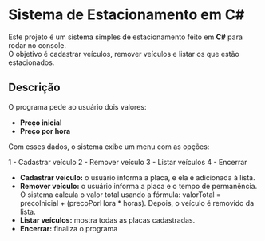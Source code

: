 # Sistema de Estacionamento em C#

Este projeto é um sistema simples de estacionamento feito em **C#** para rodar no console.  
O objetivo é cadastrar veículos, remover veículos e listar os que estão estacionados.

## Descrição

O programa pede ao usuário dois valores:

- **Preço inicial**
- **Preço por hora**

Com esses dados, o sistema exibe um menu com as opções:

1 - Cadastrar veículo
2 - Remover veículo
3 - Listar veículos
4 - Encerrar

- **Cadastrar veículo:** o usuário informa a placa, e ela é adicionada à lista.
- **Remover veículo:** o usuário informa a placa e o tempo de permanência. O sistema calcula o valor total usando a fórmula:
  valorTotal = precoInicial + (precoPorHora \* horas).
  Depois, o veículo é removido da lista.
- **Listar veículos:** mostra todas as placas cadastradas.
- **Encerrar:** finaliza o programa
